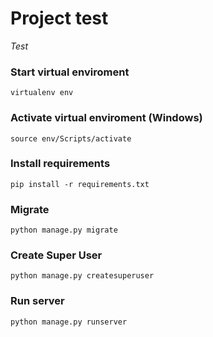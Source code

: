 # Project test

_Test_

### Start virtual enviroment 

```
virtualenv env
```

### Activate virtual enviroment (Windows) 

```
source env/Scripts/activate
```

### Install requirements 

```
pip install -r requirements.txt
```

### Migrate 

```
python manage.py migrate
```


### Create Super User

```
python manage.py createsuperuser
```

### Run server

```
python manage.py runserver
```
